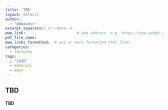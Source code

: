 ```yaml
---
title: 'TBD'
layout: default
author:
  - "@mbaudis"
excerpt_separator: <!--more-->
www_link: 						# web address, e.g. https://www.ga4gh.org; auto-linked
pdf_file_name:
www_links_formatted:  # one or more formatted html links
categories:
  - lectures
tags:
  - "2020"
  - material
  - days
---
```


## TBD
#### TBD
